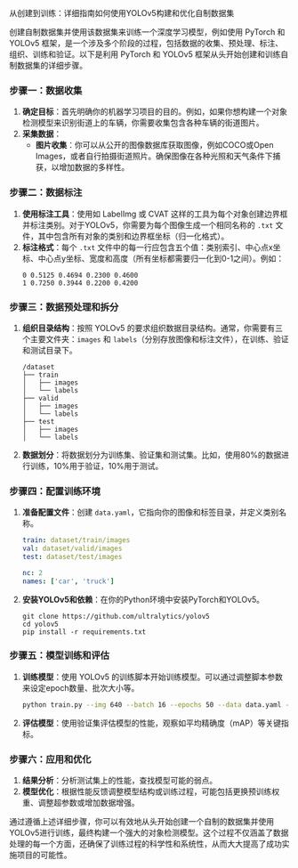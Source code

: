 从创建到训练：详细指南如何使用YOLOv5构建和优化自制数据集

创建自制数据集并使用该数据集来训练一个深度学习模型，例如使用 PyTorch 和 YOLOv5 框架，是一个涉及多个阶段的过程，包括数据的收集、预处理、标注、组织、训练和验证。以下是利用 PyTorch 和 YOLOv5 框架从头开始创建和训练自制数据集的详细步骤。

### 步骤一：数据收集
1. **确定目标**：首先明确你的机器学习项目的目的。例如，如果你想构建一个对象检测模型来识别街道上的车辆，你需要收集包含各种车辆的街道图片。
2. **采集数据**：
   - **图片收集**：你可以从公开的图像数据库获取图像，例如COCO或Open Images，或者自行拍摄街道照片。确保图像在各种光照和天气条件下捕获，以增加数据的多样性。

### 步骤二：数据标注
1. **使用标注工具**：使用如 LabelImg 或 CVAT 这样的工具为每个对象创建边界框并标注类别。对于YOLOv5，你需要为每个图像生成一个相同名称的 `.txt` 文件，其中包含所有对象的类别和边界框坐标（归一化格式）。
2. **标注格式**：每个 `.txt` 文件中的每一行应包含五个值：类别索引、中心点x坐标、中心点y坐标、宽度和高度（所有坐标都需要归一化到0-1之间）。例如：
   ```
   0 0.5125 0.4694 0.2300 0.4600
   1 0.7250 0.3944 0.2200 0.4200
   ```

### 步骤三：数据预处理和拆分
1. **组织目录结构**：按照 YOLOv5 的要求组织数据目录结构。通常，你需要有三个主要文件夹：`images` 和 `labels`（分别存放图像和标注文件），在训练、验证和测试目录下。
   ```
   /dataset
   ├── train
   │   ├── images
   │   └── labels
   ├── valid
   │   ├── images
   │   └── labels
   ├── test
   │   ├── images
   │   └── labels
   ```
2. **数据划分**：将数据划分为训练集、验证集和测试集。比如，使用80%的数据进行训练，10%用于验证，10%用于测试。

### 步骤四：配置训练环境
1. **准备配置文件**：创建 `data.yaml`，它指向你的图像和标签目录，并定义类别名称。
   ```yaml
   train: dataset/train/images
   val: dataset/valid/images
   test: dataset/test/images
   
   nc: 2
   names: ['car', 'truck']
   ```
2. **安装YOLOv5和依赖**：在你的Python环境中安装PyTorch和YOLOv5。
   ```
   git clone https://github.com/ultralytics/yolov5
   cd yolov5
   pip install -r requirements.txt
   ```

### 步骤五：模型训练和评估
1. **训练模型**：使用 YOLOv5 的训练脚本开始训练模型。可以通过调整脚本参数来设定epoch数量、批次大小等。
   ```bash
   python train.py --img 640 --batch 16 --epochs 50 --data data.yaml --weights yolov5s.pt
   ```
2. **评估模型**：使用验证集评估模型的性能，观察如平均精确度（mAP）等关键指标。

### 步骤六：应用和优化
1. **结果分析**：分析测试集上的性能，查找模型可能的弱点。
2. **模型优化**：根据性能反馈调整模型结构或训练过程，可能包括更换预训练权重、调整超参数或增加数据增强。

通过遵循上述详细步骤，你可以有效地从头开始创建一个自制的数据集并使用YOLOv5进行训练，最终构建一个强大的对象检测模型。这个过程不仅涵盖了数据处理的每一个方面，还确保了训练过程的科学性和系统性，从而大大提高了成功实施项目的可能性。